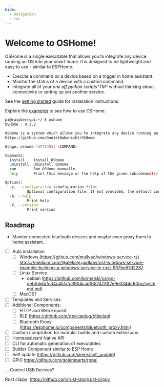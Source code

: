 ```yaml
---
hide:
  - navigation
  - toc
---
```


# Welcome to OSHome!

OSHome is a single executable that allows you to integrate any device running an OS into your smart home. 
It is designed to be lightweight and easy to use - similar to ESPHome.

- Execute a command on a device based on a trigger in home assistant. 
- Monitor the status of a device with a custom command. 
- Integrate all of your _one off python scripts^TM^_ without thinking about connectivity or setting up yet another service.

See the [getting started](getting_started/index.md) guide for installation instructions.

Explore the [examples](examples/index.md) to see how to use OSHome.

<!-- x-release-please-start-version -->

```bash
pi@raspberrypi:~/ $ oshome
OSHome - 0.3.3

OSHome is a system which allows you to integrate any device running an OS into your smart home.
https://github.com/DanielHabenicht/OSHome

Usage: oshome [OPTIONS] <COMMAND>

Commands:
  install    Install OSHome
  uninstall  Uninstall OSHome
  run        Run OSHome manually.
  help       Print this message or the help of the given subcommand(s)

Options:
  -c, --configuration <configuration_file>
          Optional configuration file. If not provided, the default configuration will be used. [default: config.yaml]
  -h, --help
          Print help
  -V, --version
          Print version
```
<!-- x-release-please-end -->

## Roadmap

- Monitor connected bluetooth devices and maybe even proxy them to home assistant.
- [ ] Auto installation
  - [ ] Windows (https://github.com/mullvad/windows-service-rs) https://medium.com/@aleksej.gudkov/rust-windows-service-example-building-a-windows-service-in-rust-907be67d2287
  - [ ] Linux Service
    - debian (https://github.com/kornelski/cargo-deb/blob/fc34c45fafc3904cadf652473ff7e9e0344c605c/systemd.md)
  - [ ] MacOS?
- [ ] Templates and Services
- [ ] Additional Components:
  - [ ] HTTP and Web Enpoint
  - [ ] BLE (https://github.com/deviceplug/btleplug)
  - [ ] Bluetooth Proxy (https://esphome.io/components/bluetooth_proxy.html)

- [ ] Custom compilation for modular builds and custom extensions.
- [ ] Homeassistant Native API
- [ ] CLI for automatic generation of executables
- [ ] Builder Component similar to ESP Home
- [ ] Self update (https://github.com/jaemk/self_update)
- [ ] GPIO https://github.com/golemparts/rppal

... Control USB Devices?

Rust clippy: 
https://github.com/rust-lang/rust-clippy



